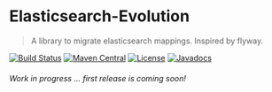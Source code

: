 # Elasticsearch-Evolution

> A library to migrate elasticsearch mappings. Inspired by flyway.

[![Build Status](https://travis-ci.org/senacor/elasticsearch-evolution.svg?branch=master)](https://travis-ci.org/senacor/elasticsearch-evolution)
[![Maven Central](https://maven-badges.herokuapp.com/maven-central/com.senacor.elasticsearch.evolution/elasticsearch-evolution-core/badge.svg)](https://maven-badges.herokuapp.com/maven-central/com.senacor.elasticsearch.evolution/elasticsearch-evolution-core)
[![License](https://img.shields.io/badge/License-Apache%202.0-blue.svg)](https://raw.githubusercontent.com/senacor/elasticsearch-evolution/master/LICENSE)
[![Javadocs](https://www.javadoc.io/badge/com.senacor.elasticsearch.evolution/elasticsearch-evolution-core.svg)](https://www.javadoc.io/doc/com.senacor.elasticsearch.evolution/elasticsearch-evolution-core)

###### Work in progress ... first release is coming soon!